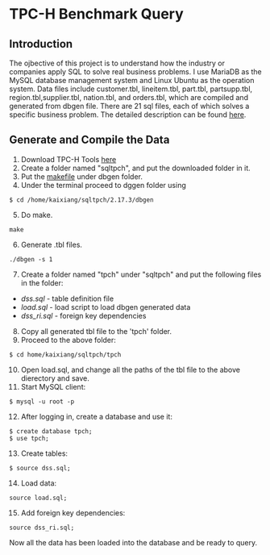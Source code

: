 # TPC-H Benchmark Query

## Introduction

The ojbective of this project is to understand how the industry or companies apply SQL to solve real business problems. I use MariaDB as the MySQL database management system and Linux Ubuntu as the operation system. Data files include customer.tbl, lineitem.tbl, part.tbl, partsupp.tbl, region.tbl,supplier.tbl, nation.tbl, and orders.tbl, which are compiled and generated from dbgen file. There are 21 sql files, each of which solves a specific business problem. The detailed description can be found [here](http://www.tpc.org/tpc_documents_current_versions/pdf/tpc-h_v2.17.3.pdf).

## Generate and Compile the Data

1. Download TPC-H Tools [here](http://www.tpc.org/tpc_documents_current_versions/download_programs/tools-download-request.asp?bm_type=TPC-H&bm_vers=2.17.3&mode=CURRENT-ONLY)
2. Create a folder named "sqltpch", and put the downloaded folder in it. 
3. Put the [makefile](https://github.com/hkxxswz8/SQL-TPCH/blob/master/makefile) under dbgen folder. 
4. Under the terminal proceed to dggen folder using
```
$ cd /home/kaixiang/sqltpch/2.17.3/dbgen
```
5. Do make. 
```
make
```
6. Generate .tbl files.
```
./dbgen -s 1
```
7. Create a folder named "tpch" under "sqltpch" and put the following files in the folder:
* *dss.sql* - table definition file
* *load.sql* - load script to load dbgen generated data
* *dss_ri.sql* - foreign key dependencies

8. Copy all generated tbl file to the 'tpch' folder.
9. Proceed to the above folder:
```
$ cd home/kaixiang/sqltpch/tpch
```
10. Open load.sql, and change all the paths of the tbl file to the above dierectory and save.
11. Start MySQL client:
```
$ mysql -u root -p 
```
12. After logging in, create a database and use it:
```
$ create database tpch;
$ use tpch;
```
13. Create tables:
```
$ source dss.sql;
```
14. Load data:
```
source load.sql;
```
15. Add foreign key dependencies:
```
source dss_ri.sql;
```

Now all the data has been loaded into the database and be ready to query. 
